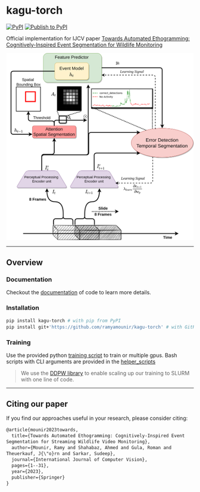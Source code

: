 # kagu-torch

[![PyPI](https://img.shields.io/pypi/v/kagu-torch)](https://pypi.org/project/kagu-torch/)
[![Publish to PyPI](https://github.com/ramyamounir/kagu-torch/actions/workflows/pypi_publish.yaml/badge.svg)](https://github.com/ramyamounir/kagu-torch/actions/workflows/pypi_publish.yaml)

Official implementation for IJCV paper [Towards Automated Ethogramming: Cognitively-Inspired Event Segmentation for Wildlife Monitoring](https://ramymounir.com/publications/AutomatedEthogramming/)

![Overview of Kagu](https://github.com/ramyamounir/kagu-torch/blob/main/assets/overview.jpg)


---

## Overview

### Documentation

Checkout the [documentation](https://ramymounir.com/docs/AutomatedEthogramming/) of code to learn more details.

### Installation

```bash
pip install kagu-torch # with pip from PyPI
pip install git+'https://github.com/ramyamounir/kagu-torch' # with GitHub
```


### Training

Use the provided python [training script](https://github.com/ramyamounir/kagu-torch/blob/main/train.py) to train or multiple gpus. Bash scripts with CLI arguments are provided in the [helper_scripts](https://github.com/ramyamounir/kagu-torch/tree/main/helper_scripts)

> We use the [DDPW library](https://ddpw.projects.sujal.tv/) to enable scaling up our training to SLURM with one line of code.


---

Citing our paper
----------------
If you find our approaches useful in your research, please consider citing:
```
@article{mounir2023towards,
  title={Towards Automated Ethogramming: Cognitively-Inspired Event Segmentation for Streaming Wildlife Video Monitoring},
  author={Mounir, Ramy and Shahabaz, Ahmed and Gula, Roman and Theuerkauf, J{\"o}rn and Sarkar, Sudeep},
  journal={International Journal of Computer Vision},
  pages={1--31},
  year={2023},
  publisher={Springer}
}
```


